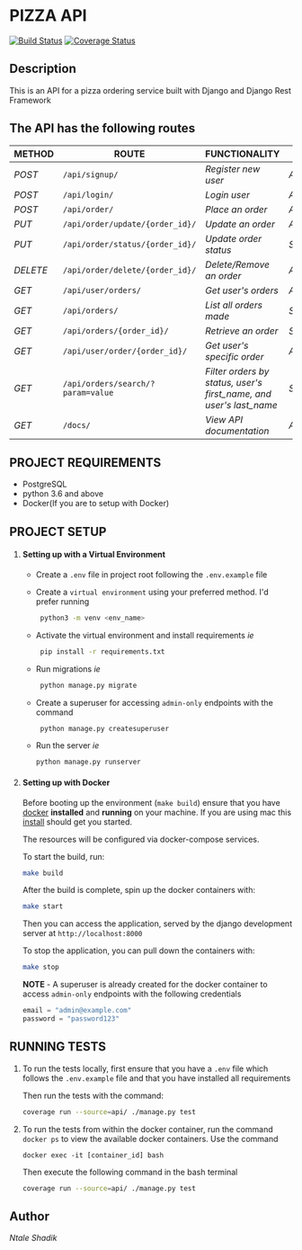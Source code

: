 # PIZZA API

[![Build Status](https://travis-ci.org/Nta1e/pizza_api.svg?branch=dev)](https://travis-ci.org/Nta1e/pizza_api)
[![Coverage Status](https://coveralls.io/repos/github/Nta1e/pizza_api/badge.svg?branch=dev)](https://coveralls.io/github/Nta1e/pizza_api?branch=dev)

## Description
This is an API for a pizza ordering service built with Django and Django Rest Framework

## The API has the following routes

| METHOD | ROUTE | FUNCTIONALITY |ACCESS|
| ------- | ----- | ------------- | ------------- |
| *POST* | ```/api/signup/``` | _Register new user_| _All users_|
| *POST* | ```/api/login/``` | _Login user_|_All users_|
| *POST* | ```/api/order/``` | _Place an order_|_All users_|
| *PUT* | ```/api/order/update/{order_id}/``` | _Update an order_|_All users_|
| *PUT* | ```/api/order/status/{order_id}/``` | _Update order status_|_Superuser_|
| *DELETE* | ```/api/order/delete/{order_id}/``` | _Delete/Remove an order_ |_All users_|
| *GET* | ```/api/user/orders/``` | _Get user's orders_|_All users_|
| *GET* | ```/api/orders/``` | _List all orders made_|_Superuser_|
| *GET* | ```/api/orders/{order_id}/``` | _Retrieve an order_|_Superuser_|
| *GET* | ```/api/user/order/{order_id}/``` | _Get user's specific order_|_All users_|
| *GET* | ```/api/orders/search/?param=value``` | _Filter orders by status, user's first_name, and user's last_name_|_Superuser_|
| *GET* | ```/docs/``` | _View API documentation_|_All users_|

## PROJECT REQUIREMENTS
- PostgreSQL
- python 3.6 and above
- Docker(If you are to setup with Docker)

## PROJECT SETUP

1. #### Setting up with a Virtual Environment
    - Create a `.env` file in project root following the `.env.example` file
    - Create a `virtual environment` using your preferred method. I'd prefer running
    
        ```bash
         python3 -m venv <env_name>
        ```
    - Activate the virtual environment and install requirements *ie*
    
       ```bash
        pip install -r requirements.txt
       ```
    - Run migrations *ie*
    
        ```bash
         python manage.py migrate
        ```
    - Create a superuser for accessing `admin-only` endpoints with the command
    
       ```bash
        python manage.py createsuperuser
       ```
        
    - Run the server *ie*
    
        ```bash
        python manage.py runserver
        ```
        
2. #### Setting up with Docker
    Before booting up the environment (`make build`) ensure that you have [docker](https://docs.docker.com/) **installed** and **running** on your machine.
    If you are using mac this [install](https://docs.docker.com/docker-for-mac/install/) should get you started.

    The resources will be configured via docker-compose services.
    
    To start the build, run:

    ```bash
    make build
    ```
    After the build is complete, spin up the docker containers with:

    ```bash
    make start
    ```
    Then you can access the application, served by the django development server at `http://localhost:8000`
    
    To stop the application, you can pull down the containers with:

    ```bash
    make stop
    ```
    **NOTE**
        - A superuser is already created for the docker container to access `admin-only` endpoints with the following credentials
        
     ```python
   email = "admin@example.com"
   password = "password123"
      ```
   

## RUNNING TESTS
    
1. To run the tests locally, first ensure that you have a `.env` file which follows the `.env.example` file
   and that you have installed all requirements
    
   Then run the tests with the command:
    ```bash
    coverage run --source=api/ ./manage.py test
    ```
2. To run the tests from within the docker container, run the command `docker ps` to view the available docker containers. Use the command
 
    `docker exec -it [container_id] bash`
    
    Then execute the following command in the bash terminal
    
    ```bash
    coverage run --source=api/ ./manage.py test
    ```
    
    
## Author

*Ntale Shadik*

